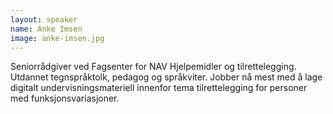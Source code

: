 ```yaml
---
layout: speaker
name: Anke Imsen
image: anke-imsen.jpg
---
```

Seniorrådgiver ved Fagsenter for NAV Hjelpemidler og tilrettelegging. Utdannet tegnspråktolk, pedagog og språkviter. Jobber nå mest med å lage digitalt undervisningsmateriell innenfor tema tilrettelegging for personer med funksjonsvariasjoner.
